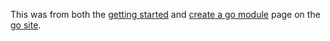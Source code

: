 This was from both the [getting started](https://go.dev/doc/tutorial/getting-started) and [create a go module](https://go.dev/doc/tutorial/create-module) page on the [go site](https://go.dev/).